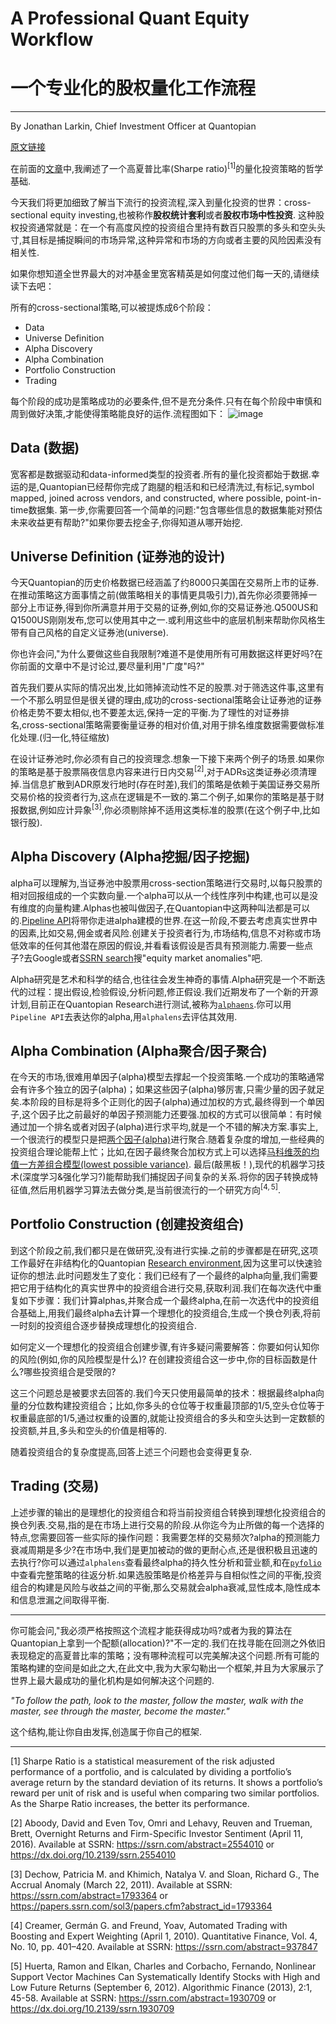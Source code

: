 # A Professional Quant Equity Workflow

# 一个专业化的股权量化工作流程


---


By Jonathan Larkin, Chief Investment Officer at Quantopian


[原文链接](https://blog.quantopian.com/a-professional-quant-equity-workflow/)


在前面的[文章](https://blog.quantopian.com/the-foundation-of-algo-success/)中,我阐述了一个高夏普比率(Sharpe ratio)$^{[1]}$的量化投资策略的哲学基础.


今天我们将更加细致了解当下流行的投资流程,深入到量化投资的世界：cross-sectional equity investing,也被称作**股权统计套利**或者**股权市场中性投资**.
这种股权投资通常就是：在一个有高度风控的投资组合里持有数百只股票的多头和空头头寸,其目标是捕捉瞬间的市场异常,这种异常和市场的方向或者主要的风险因素没有相关性.


如果你想知道全世界最大的对冲基金里宽客精英是如何度过他们每一天的,请继续读下去吧：


所有的cross-sectional策略,可以被提炼成6个阶段：
- Data
- Universe Definition
- Alpha Discovery
- Alpha Combination
- Portfolio Construction
- Trading

每个阶段的成功是策略成功的必要条件,但不是充分条件.只有在每个阶段中审慎和周到做好决策,才能使得策略能良好的运作.流程图如下：
![image](https://github.com/kite8/Quantopian-lectures-notebook-translation/blob/master/image/workflow.jpg)

## Data (数据) ##


宽客都是数据驱动和data-informed类型的投资者.所有的量化投资都始于数据.幸运的是,Quantopian已经帮你完成了跑腿的粗活和和已经清洗过,有标记,symbol mapped, joined across vendors, and constructed, where possible, point-in-time数据集. 第一步,你需要回答一个简单的问题:"包含哪些信息的数据集能对预估未来收益更有帮助?"如果你要去挖金子,你得知道从哪开始挖.


## Universe Definition (证券池的设计) ##

今天Quantopian的历史价格数据已经涵盖了约8000只美国在交易所上市的证券.在推动策略这方面事情之前(做策略相关的事情更具吸引力),首先你必须要筛掉一部分上市证券,得到你所满意并用于交易的证券,例如,你的交易证券池.Q500US和Q1500US刚刚发布,您可以使用其中之一.或利用这些中的底层机制来帮助你风格生带有自己风格的自定义证券池(universe).

你也许会问,"为什么要做这些自我限制?难道不是使用所有可用数据这样更好吗?在你前面的文章中不是讨论过,要尽量利用"广度"吗?"

首先我们要从实际的情况出发,比如筛掉流动性不足的股票.对于筛选这件事,这里有一个不那么明显但是很关键的理由,成功的cross-sectional策略会让证券池的证券价格走势不要太相似,也不要差太远,保持一定的平衡.为了理性的对证券排名,cross-sectional策略需要衡量证券的相对价值,对用于排名维度数据需要做标准化处理.(归一化,特征缩放)

在设计证券池时,你必须有自己的投资理念.想象一下接下来两个例子的场景.如果你的策略是基于股票隔夜信息内容来进行日内交易$^{[2]}$,对于ADRs这类证券必须清理掉.当信息扩散到ADR原发行地时(存在时差),我们的策略是依赖于美国证券交易所交易价格的投资者行为,这点在逻辑是不一致的.第二个例子,如果你的策略是基于财报数据,例如应计异象$^{[3]}$,你必须剔除掉不适用这类标准的股票(在这个例子中,比如银行股).

## Alpha Discovery (Alpha挖掘/因子挖掘) ##
alpha可以理解为,当证券池中股票用cross-section策略进行交易时,以每只股票的相对回报组成的一个实数向量.一个alpha可以从一个线性序列中构建,也可以是没有维度的向量构建.Alphas也被叫做因子,在Quantopian中这两种叫法都是可以的.[Pipeline API](https://www.quantopian.com/tutorials/pipeline)将带你走进alpha建模的世界.在这一阶段,不要去考虑真实世界中的因素,比如交易,佣金或者风险.创建关于投资者行为,市场结构,信息不对称或市场低效率的任何其他潜在原因的假设,并看看该假设是否具有预测能力.需要一些点子?去Google或者[SSRN search](https://papers.ssrn.com/sol3/DisplayAbstractSearch.cfm)搜"equity market anomalies"吧.

Alpha研究是艺术和科学的结合,也往往会发生神奇的事情.Alpha研究是一个不断迭代的过程：提出假设,检验假设,分析问题,修正假设.我们近期发布了一个新的开源计划,目前正在Quantopian Research进行测试,被称为[`alphaens`](https://www.quantopian.com/posts/alphalens-a-new-tool-for-analyzing-alpha-factors).你可以用`Pipeline API`去表达你的alpha,用`alphalens`去评估其效用.

## Alpha Combination (Alpha聚合/因子聚合) ##
在今天的市场,很难用单因子(alpha)模型去撑起一个投资策略.一个成功的策略通常会有许多个独立的因子(alpha)；如果这些因子(alpha)够厉害,只需少量的因子就足矣.本阶段的目标是将多个正则化的因子(alpha)通过加权的方式,最终得到一个单因子,这个因子比之前最好的单因子预测能力还要强.加权的方式可以很简单：有时候通过加一个排名或者对因子(alpha)进行求平均,就是一个不错的解决方案.事实上,一个很流行的模型只是把[两个因子(alpha)](https://www.amazon.com/Little-Book-Still-Beats-Market/dp/0470624159/ref=sr_1_1?ie=UTF8&qid=1471483267&sr=8-1&keywords=the+little+book+that+beats+the+market)进行聚合.随着复杂度的增加,一些经典的投资组合理论能帮上忙；比如,在因子最终聚合加权方式上可以选择[马科维茨的均值一方差组合模型(lowest possible variance)](https://www.quantopian.com/posts/the-efficient-frontier-markowitz-portfolio-optimization-in-python-using-cvxopt). 最后(敲黑板！),现代的机器学习技术(深度学习&强化学习?)能帮助我们捕捉因子间复杂的关系.将你的因子转换成特征值,然后用机器学习算法去做分类,是当前很流行的一个研究方向$^{[4,5]}$.

## Portfolio Construction (创建投资组合) ##
到这个阶段之前,我们都只是在做研究,没有进行实操.之前的步骤都是在研究,这项工作最好在非结构化的Quantopian [Research environment](https://www.quantopian.com/research),因为这里可以快速验证你的想法.此时问题发生了变化：我们已经有了一个最终的alpha向量,我们需要把它用于结构化的真实世界中的投资组合进行交易,获取利润.我们在每次迭代中重复如下步骤：我们计算alphas,并聚合成一个最终alpha,在前一次迭代中的投资组合基础上,用我们最终alpha去计算一个理想化的投资组合,生成一个换仓列表,将前一时刻的投资组合逐步替换成理想化的投资组合.

如何定义一个理想化的投资组合创建步骤,有许多疑问需要解答：你要如何认知你的风险(例如,你的风险模型是什么)? 在创建投资组合这一步中,你的目标函数是什么?哪些投资组合是受限的?

这三个问题总是被要求去回答的.我们今天只使用最简单的技术：根据最终alpha向量的分位数构建投资组合；比如,你多头的仓位等于权重最顶部的1/5,空头仓位等于权重最底部的1/5,通过权重的设置的,就能让投资组合的多头和空头达到一定数额的投资额,并且,多头和空头的价值是相等的.

随着投资组合的复杂度提高,回答上述三个问题也会变得更复杂.

## Trading (交易) ##
上述步骤的输出的是理想化的投资组合和将当前投资组合转换到理想化投资组合的换仓列表.交易,指的是在市场上进行交易的阶段.从你迄今为止所做的每一个选择的特点,您需要回答一些实际的操作问题：我需要怎样的交易频次?alpha的预测能力衰减周期是多少?在市场中,我们是更加被动的做的更耐心点,还是很积极且迅速的去执行?你可以通过`alphalens`查看最终alpha的持久性分析和营业额,和在[`pyfolio`](https://quantopian.github.io/pyfolio/notebooks/round_trip_example/)中查看完整策略的往返分析.如果选股策略是价格差异与自相似性之间的平衡,投资组合的构建是风险与收益之间的平衡,那么交易就会alpha衰减,显性成本,隐性成本和信息泄漏之间取得平衡.

---

你可能会问,"我必须严格按照这个流程才能获得成功吗?或者为我的算法在Quantopian上拿到一个配额(allocation)?"不一定的.我们在找寻能在回测之外依旧表现稳定的高夏普比率的策略；没有哪种流程可以完美解决这个问题.所有可能的策略构建的空间是如此之大,在此文中,我为大家勾勒出一个框架,并且为大家展示了世界上最大最成功的量化机构是如何解决这个问题的.

*"To follow the path, look to the master, follow the master, walk with the master, see through the master, become the master."*

这个结构,能让你自由发挥,创造属于你自己的框架.

---

[1] Sharpe Ratio is a statistical measurement of the risk adjusted performance of a portfolio, and is calculated by dividing a portfolio’s average return by the standard deviation of its returns. It shows a portfolio’s reward per unit of risk and is useful when comparing two similar portfolios. As the Sharpe Ratio increases, the better its performance.

 

[2] Aboody, David and Even Tov, Omri and Lehavy, Reuven and Trueman, Brett, Overnight Returns and Firm-Specific Investor Sentiment (April 11, 2016). Available at SSRN: https://ssrn.com/abstract=2554010 or https://dx.doi.org/10.2139/ssrn.2554010

 

[3] Dechow, Patricia M. and Khimich, Natalya V. and Sloan, Richard G., The Accrual Anomaly (March 22, 2011). Available at SSRN: https://ssrn.com/abstract=1793364 or https://papers.ssrn.com/sol3/papers.cfm?abstract_id=1793364

 

[4] Creamer, Germán G. and Freund, Yoav, Automated Trading with Boosting and Expert Weighting (April 1, 2010). Quantitative Finance, Vol. 4, No. 10, pp. 401–420. Available at SSRN: https://ssrn.com/abstract=937847

 

[5] Huerta, Ramon and Elkan, Charles and Corbacho, Fernando, Nonlinear Support Vector Machines Can Systematically Identify Stocks with High and Low Future Returns (September 6, 2012). Algorithmic Finance (2013), 2:1, 45-58. Available at SSRN: https://ssrn.com/abstract=1930709 or https://dx.doi.org/10.2139/ssrn.1930709
